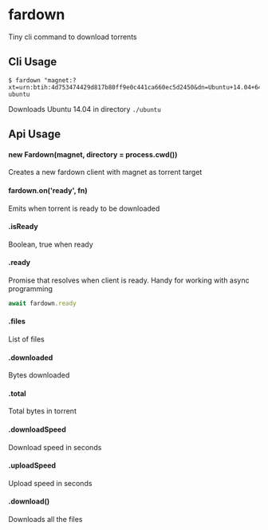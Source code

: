 # fardown

Tiny cli command to download torrents

## Cli Usage

```
$ fardown "magnet:?xt=urn:btih:4d753474429d817b80ff9e0c441ca660ec5d2450&dn=Ubuntu+14.04+64+bit&tr=udp%3A%2F%2Ftracker.openbittorrent.com%3A80&tr=udp%3A%2F%2Ftracker.publicbt.com%3A80&tr=udp%3A%2F%2Ftracker.istole.it%3A6969&tr=udp%3A%2F%2Fopen.demonii.com%3A1337" ubuntu
```
Downloads Ubuntu 14.04 in directory `./ubuntu`

## Api Usage

#### new Fardown(magnet, directory = process.cwd())

Creates a new fardown client with magnet as torrent target

#### fardown.on('ready', fn)

Emits when torrent is ready to be downloaded

#### .isReady

Boolean, true when ready

#### .ready

Promise that resolves when client is ready. Handy for working with async programming

```js
await fardown.ready
```

#### .files

List of files

#### .downloaded

Bytes downloaded

#### .total

Total bytes in torrent

#### .downloadSpeed

Download speed in seconds

#### .uploadSpeed

Upload speed in seconds

#### .download()

Downloads all the files